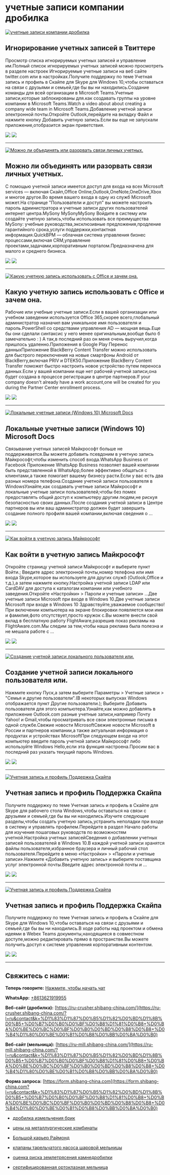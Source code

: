 # учетные записи компании дробилка

<a href="https://swt.shibang-china.com/?l=ru&img&k=%D1%83%D1%87%D0%B5%D1%82%D0%BD%D1%8B%D0%B5+%D0%B7%D0%B0%D0%BF%D0%B8%D1%81%D0%B8+%D0%BA%D0%BE%D0%BC%D0%BF%D0%B0%D0%BD%D0%B8%D0%B8+%D0%B4%D1%80%D0%BE%D0%B1%D0%B8%D0%BB%D0%BA%D0%B0" target="_blank">![учетные записи компании дробилка](http://static.shibang-china.com/all-800x300/920.jpg)</a>

## Игнорирование учетных записей в Твиттере
Просмотр списка игнорируемых учетных записей и управление им.Полный список игнорируемых учетных записей можно просмотреть в разделе настроек Игнорируемые учетные записи на веб сайте twitter.com или в настройках.Получите поддержку по теме Учетная запись и профиль в Скайпе для Skype для Windows 10,чтобы оставаться на связи с друзьями и семьей,где бы вы ни находились.Создание команды для всей организации в Microsoft Teams.Учетные записи,которые заблокированы для.как создавать группы на уровне компании в Microsoft Teams.Watch a video about about creating a company wide team in Microsoft Teams.Добавление учетной записи электронной почты.Откройте Outlook,перейдите на вкладку Файл и нажмите кнопку Добавить учетную запись.Если вы еще не запускали приложение,отобразится экран приветствия.


<a href="https://whatsapp.shibangsoft.com/WhatsApp.php" target="_blank" title="WhatsApp">![](http://static.shibang-china.com/icon/whatsapp.png)</a> <a href="https://swt.shibang-china.com/?l=ru&icon&k=%D1%83%D1%87%D0%B5%D1%82%D0%BD%D1%8B%D0%B5+%D0%B7%D0%B0%D0%BF%D0%B8%D1%81%D0%B8+%D0%BA%D0%BE%D0%BC%D0%BF%D0%B0%D0%BD%D0%B8%D0%B8+%D0%B4%D1%80%D0%BE%D0%B1%D0%B8%D0%BB%D0%BA%D0%B0" target="_blank">![](http://static.shibang-china.com/icon/chat-ru.png)</a>

---

<a href="https://swt.shibang-china.com/?l=ru&img&k=%D1%83%D1%87%D0%B5%D1%82%D0%BD%D1%8B%D0%B5+%D0%B7%D0%B0%D0%BF%D0%B8%D1%81%D0%B8+%D0%BA%D0%BE%D0%BC%D0%BF%D0%B0%D0%BD%D0%B8%D0%B8+%D0%B4%D1%80%D0%BE%D0%B1%D0%B8%D0%BB%D0%BA%D0%B0" target="_blank">![Можно ли объединять или разорвать связи личных учетных.](http://static.shibang-china.com/all-800x300/682.jpg)</a>

## Можно ли объединять или разорвать связи личных учетных.
С помощью учетной записи имеется доступ для входа на всех Microsoft services — включая Скайп,Office Online,Outlook,OneNote,OneDrive,Xbox и многое другое.Во время вашего входа в одну из служб Microsoft может.На странице &quot;Пользователи и доступ&quot; вы можете настроить пароль администратора и учетные записи других пользователей интернет центра.MySony MySonyMySony Войдите в систему или создайте учетную запись,чтобы использовать все преимущества MySony: учебные руководства,эксклюзивные предложения,продление гарантийного срока,услуги поддержки,контактная информация.QuickBPM — облачная система управления бизнес процессами,включая CRM,управление проектами,задачами,корпоративным порталом.Предназначена для малого и среднего бизнеса.


<a href="https://whatsapp.shibangsoft.com/WhatsApp.php" target="_blank" title="WhatsApp">![](http://static.shibang-china.com/icon/whatsapp.png)</a> <a href="https://swt.shibang-china.com/?l=ru&icon&k=%D1%83%D1%87%D0%B5%D1%82%D0%BD%D1%8B%D0%B5+%D0%B7%D0%B0%D0%BF%D0%B8%D1%81%D0%B8+%D0%BA%D0%BE%D0%BC%D0%BF%D0%B0%D0%BD%D0%B8%D0%B8+%D0%B4%D1%80%D0%BE%D0%B1%D0%B8%D0%BB%D0%BA%D0%B0" target="_blank">![](http://static.shibang-china.com/icon/chat-ru.png)</a>

---

<a href="https://swt.shibang-china.com/?l=ru&img&k=%D1%83%D1%87%D0%B5%D1%82%D0%BD%D1%8B%D0%B5+%D0%B7%D0%B0%D0%BF%D0%B8%D1%81%D0%B8+%D0%BA%D0%BE%D0%BC%D0%BF%D0%B0%D0%BD%D0%B8%D0%B8+%D0%B4%D1%80%D0%BE%D0%B1%D0%B8%D0%BB%D0%BA%D0%B0" target="_blank">![Какую учетную запись использовать с Office и зачем она.](http://static.shibang-china.com/all-800x300/1104.jpg)</a>

## Какую учетную запись использовать с Office и зачем она.
Рабочие или учебные учетные записи.Если в вашей организации или учебном заведении используется Office 365,скорее всего,глобальный администратор назначил вам уникальное имя пользователя и пароль.PowerShell со средствами управления AD — мощная вещь.Еще бы они сделали синтаксис у него менее оригинальным,вообще было б замечательно : ) А так,в последний раз он меня очень выручил,когда пришлось удаленно.Приложения в Google Play Перенос данныхПриложение BlackBerry Content Transfer можно использовать для быстрого переключения на новые смартфоны Android от BlackBerry,включая PRIV и DTEK50.Приложение BlackBerry Content Transfer поможет быстро настроить новое устройство путем переноса данных.Если у вашей компании еще нет рабочей учетной записи,она будет создана в процессе регистрации в центре партнеров.If your company doesn't already have a work account,one will be created for you during the Partner Center enrollment process.


<a href="https://whatsapp.shibangsoft.com/WhatsApp.php" target="_blank" title="WhatsApp">![](http://static.shibang-china.com/icon/whatsapp.png)</a> <a href="https://swt.shibang-china.com/?l=ru&icon&k=%D1%83%D1%87%D0%B5%D1%82%D0%BD%D1%8B%D0%B5+%D0%B7%D0%B0%D0%BF%D0%B8%D1%81%D0%B8+%D0%BA%D0%BE%D0%BC%D0%BF%D0%B0%D0%BD%D0%B8%D0%B8+%D0%B4%D1%80%D0%BE%D0%B1%D0%B8%D0%BB%D0%BA%D0%B0" target="_blank">![](http://static.shibang-china.com/icon/chat-ru.png)</a>

---

<a href="https://swt.shibang-china.com/?l=ru&img&k=%D1%83%D1%87%D0%B5%D1%82%D0%BD%D1%8B%D0%B5+%D0%B7%D0%B0%D0%BF%D0%B8%D1%81%D0%B8+%D0%BA%D0%BE%D0%BC%D0%BF%D0%B0%D0%BD%D0%B8%D0%B8+%D0%B4%D1%80%D0%BE%D0%B1%D0%B8%D0%BB%D0%BA%D0%B0" target="_blank">![Локальные учетные записи (Windows 10) Microsoft Docs](http://static.shibang-china.com/all-800x300/1281.jpg)</a>

## Локальные учетные записи (Windows 10) Microsoft Docs
Связывание учетных записей Майкрософт больше не поддерживается.Вы можете добавить псевдоним в учетную запись Майкрософт,чтобы изменить способ входа.WhatsApp Business от Facebook Приложение WhatsApp Business позволяет вашей компании быть представленной в WhatsApp,более эффективно общаться с клиентами,а также помогает вашему бизнесу расти.Если у вас есть два разных номера телефона.Создание учетной записи пользователя в WindowsУзнайте,как создавать учетные записи Майкрософт и локальные учетные записи пользователей,чтобы без помех предоставлять общий доступ к компьютеру другим людям,не рискуя безопасностью своих данных.После создания учетной записи в Центре партнеров вы или ваш администратор должен будет завершить создание полного профиля вашей компании,включая сведения о …


<a href="https://whatsapp.shibangsoft.com/WhatsApp.php" target="_blank" title="WhatsApp">![](http://static.shibang-china.com/icon/whatsapp.png)</a> <a href="https://swt.shibang-china.com/?l=ru&icon&k=%D1%83%D1%87%D0%B5%D1%82%D0%BD%D1%8B%D0%B5+%D0%B7%D0%B0%D0%BF%D0%B8%D1%81%D0%B8+%D0%BA%D0%BE%D0%BC%D0%BF%D0%B0%D0%BD%D0%B8%D0%B8+%D0%B4%D1%80%D0%BE%D0%B1%D0%B8%D0%BB%D0%BA%D0%B0" target="_blank">![](http://static.shibang-china.com/icon/chat-ru.png)</a>

---

<a href="https://swt.shibang-china.com/?l=ru&img&k=%D1%83%D1%87%D0%B5%D1%82%D0%BD%D1%8B%D0%B5+%D0%B7%D0%B0%D0%BF%D0%B8%D1%81%D0%B8+%D0%BA%D0%BE%D0%BC%D0%BF%D0%B0%D0%BD%D0%B8%D0%B8+%D0%B4%D1%80%D0%BE%D0%B1%D0%B8%D0%BB%D0%BA%D0%B0" target="_blank">![Как войти в учетную запись Майкрософт](http://static.shibang-china.com/all-800x300/245.jpg)</a>

## Как войти в учетную запись Майкрософт
Откройте страницу учетной записи Майкрософт и выберите пункт Войти.; Введите адрес электронной почты,номер телефона или имя входа Skype,которое вы используете для других служб (Outlook,Office и т.д.),а затем нажмите кнопку.Настройка учетной записи LDAP или CardDAV для доступа к каталогам компании или учебного заведения.Откройте &#171;Настройки&#187; &gt; Пароли и учетные записи&#187; …Две учетные записи Microsoft при входе в Windows 10.Две учетные записи Microsoft при входе в Windows 10 Здравствуйте,уважаемое сообщество! При включении компьютера на экране блокировки появляется мои имя и фамилия,фото отсутствует,просто кружок с.Вы можете внести свой вклад в бесплатную работу FlightAware,разрешив показ рекламы на FlightAware.com.Мы следим за тем,чтобы наша реклама была полезна и не мешала работе с …


<a href="https://whatsapp.shibangsoft.com/WhatsApp.php" target="_blank" title="WhatsApp">![](http://static.shibang-china.com/icon/whatsapp.png)</a> <a href="https://swt.shibang-china.com/?l=ru&icon&k=%D1%83%D1%87%D0%B5%D1%82%D0%BD%D1%8B%D0%B5+%D0%B7%D0%B0%D0%BF%D0%B8%D1%81%D0%B8+%D0%BA%D0%BE%D0%BC%D0%BF%D0%B0%D0%BD%D0%B8%D0%B8+%D0%B4%D1%80%D0%BE%D0%B1%D0%B8%D0%BB%D0%BA%D0%B0" target="_blank">![](http://static.shibang-china.com/icon/chat-ru.png)</a>

---

<a href="https://swt.shibang-china.com/?l=ru&img&k=%D1%83%D1%87%D0%B5%D1%82%D0%BD%D1%8B%D0%B5+%D0%B7%D0%B0%D0%BF%D0%B8%D1%81%D0%B8+%D0%BA%D0%BE%D0%BC%D0%BF%D0%B0%D0%BD%D0%B8%D0%B8+%D0%B4%D1%80%D0%BE%D0%B1%D0%B8%D0%BB%D0%BA%D0%B0" target="_blank">![Создание учетной записи локального пользователя или.](http://static.shibang-china.com/all-800x300/1339.jpg)</a>

## Создание учетной записи локального пользователя или.
Нажмите кнопку Пуск,а затем выберите Параметры &gt; Учетные записи &gt; &quot;Семья и другие пользователи&quot;.(В некоторых выпусках Windows отображается пункт Другие пользователи.); Выберите Добавить пользователя для этого компьютера.Узнайте,как можно добавлять в приложение Outlook.com разные учетные записи,например Почту Yahoo! и Gmail,чтобы просматривать все свои электронные письма в одной службе.Свежие новости MicrosoftСвежие новости Microsoft в России и партнеров компании,а также актуальная информация о продуктах и устройствах MicrosoftПри следующем входе на этот компьютер введите пароль учетной записи Майкрософт либо используйте Windows Hello,если эта функция настроена.Просим вас в последний раз указать текущий пароль Windows.


<a href="https://whatsapp.shibangsoft.com/WhatsApp.php" target="_blank" title="WhatsApp">![](http://static.shibang-china.com/icon/whatsapp.png)</a> <a href="https://swt.shibang-china.com/?l=ru&icon&k=%D1%83%D1%87%D0%B5%D1%82%D0%BD%D1%8B%D0%B5+%D0%B7%D0%B0%D0%BF%D0%B8%D1%81%D0%B8+%D0%BA%D0%BE%D0%BC%D0%BF%D0%B0%D0%BD%D0%B8%D0%B8+%D0%B4%D1%80%D0%BE%D0%B1%D0%B8%D0%BB%D0%BA%D0%B0" target="_blank">![](http://static.shibang-china.com/icon/chat-ru.png)</a>

---

<a href="https://swt.shibang-china.com/?l=ru&img&k=%D1%83%D1%87%D0%B5%D1%82%D0%BD%D1%8B%D0%B5+%D0%B7%D0%B0%D0%BF%D0%B8%D1%81%D0%B8+%D0%BA%D0%BE%D0%BC%D0%BF%D0%B0%D0%BD%D0%B8%D0%B8+%D0%B4%D1%80%D0%BE%D0%B1%D0%B8%D0%BB%D0%BA%D0%B0" target="_blank">![Учетная запись и профиль Поддержка Скайпа](http://static.shibang-china.com/all-800x300/1314.jpg)</a>

## Учетная запись и профиль Поддержка Скайпа
Получите поддержку по теме Учетная запись и профиль в Скайпе для Skype для рабочего стола Windows,чтобы оставаться на связи с друзьями и семьей,где бы вы ни находились.Изучите следующие разделы,чтобы создать учетную запись,устранить неполадки при входе в систему и управлять профилем.Перейдите в раздел Начало работы для изучения пошаговых руководств по возможностям учетной.Настройка учетных записейСведения о добавлении учетных записей пользователей в Windows 10.В каждой учетной записи хранятся файлы пользователя,избранное браузера и личный рабочий стол пользователя.Перейдите в меню &#171;Настройки&#187; &gt; &#171;Пароли и учетные записи&#187;.Нажмите &#171;Добавить учетную запись&#187; и выберите поставщика услуг электронной почты.Введите адрес электронной почты и …


<a href="https://whatsapp.shibangsoft.com/WhatsApp.php" target="_blank" title="WhatsApp">![](http://static.shibang-china.com/icon/whatsapp.png)</a> <a href="https://swt.shibang-china.com/?l=ru&icon&k=%D1%83%D1%87%D0%B5%D1%82%D0%BD%D1%8B%D0%B5+%D0%B7%D0%B0%D0%BF%D0%B8%D1%81%D0%B8+%D0%BA%D0%BE%D0%BC%D0%BF%D0%B0%D0%BD%D0%B8%D0%B8+%D0%B4%D1%80%D0%BE%D0%B1%D0%B8%D0%BB%D0%BA%D0%B0" target="_blank">![](http://static.shibang-china.com/icon/chat-ru.png)</a>

---

<a href="https://swt.shibang-china.com/?l=ru&img&k=%D1%83%D1%87%D0%B5%D1%82%D0%BD%D1%8B%D0%B5+%D0%B7%D0%B0%D0%BF%D0%B8%D1%81%D0%B8+%D0%BA%D0%BE%D0%BC%D0%BF%D0%B0%D0%BD%D0%B8%D0%B8+%D0%B4%D1%80%D0%BE%D0%B1%D0%B8%D0%BB%D0%BA%D0%B0" target="_blank">![Учетная запись и профиль Поддержка Скайпа](http://static.shibang-china.com/all-800x300/1478.jpg)</a>

## Учетная запись и профиль Поддержка Скайпа
Получите поддержку по теме Учетная запись и профиль в Скайпе для Skype для Windows 10,чтобы оставаться на связи с друзьями и семьей,где бы вы ни находились.В ходе работы над проектом и обмена идеями в Webex Teams документы,находящиеся в совместном доступе,можно редактировать прямо в пространстве.Вы можете получить доступ к системе управления корпоративным контентом.

<a href="https://whatsapp.shibangsoft.com/WhatsApp.php" target="_blank" title="WhatsApp">![](http://static.shibang-china.com/icon/whatsapp.png)</a> <a href="https://swt.shibang-china.com/?l=ru&icon&k=%D1%83%D1%87%D0%B5%D1%82%D0%BD%D1%8B%D0%B5+%D0%B7%D0%B0%D0%BF%D0%B8%D1%81%D0%B8+%D0%BA%D0%BE%D0%BC%D0%BF%D0%B0%D0%BD%D0%B8%D0%B8+%D0%B4%D1%80%D0%BE%D0%B1%D0%B8%D0%BB%D0%BA%D0%B0" target="_blank">![](http://static.shibang-china.com/icon/chat-ru.png)</a>

---
## Свяжитесь с нами:

**Теперь говорите:** [Нажмите, чтобы начать чат](https://swt.shibang-china.com?l=ru&contact&k=%D1%83%D1%87%D0%B5%D1%82%D0%BD%D1%8B%D0%B5+%D0%B7%D0%B0%D0%BF%D0%B8%D1%81%D0%B8+%D0%BA%D0%BE%D0%BC%D0%BF%D0%B0%D0%BD%D0%B8%D0%B8+%D0%B4%D1%80%D0%BE%D0%B1%D0%B8%D0%BB%D0%BA%D0%B0)

**WhatsApp:**  [+8613621919955](https://whatsapp.shibangsoft.com/WhatsApp.php)

**Веб-сайт (дробилка):** [https://ru-crusher.shibang-china.com/](https://ru-crusher.shibang-china.com/?l=ru&contact&k=%D1%83%D1%87%D0%B5%D1%82%D0%BD%D1%8B%D0%B5+%D0%B7%D0%B0%D0%BF%D0%B8%D1%81%D0%B8+%D0%BA%D0%BE%D0%BC%D0%BF%D0%B0%D0%BD%D0%B8%D0%B8+%D0%B4%D1%80%D0%BE%D0%B1%D0%B8%D0%BB%D0%BA%D0%B0)

**Веб-сайт (мельница):** [https://ru-mill.shibang-china.com/](https://ru-mill.shibang-china.com/?l=ru&contact&k=%D1%83%D1%87%D0%B5%D1%82%D0%BD%D1%8B%D0%B5+%D0%B7%D0%B0%D0%BF%D0%B8%D1%81%D0%B8+%D0%BA%D0%BE%D0%BC%D0%BF%D0%B0%D0%BD%D0%B8%D0%B8+%D0%B4%D1%80%D0%BE%D0%B1%D0%B8%D0%BB%D0%BA%D0%B0)

**Форма запроса:** [https://form.shibang-china.com](https://form.shibang-china.com?l=ru&contact&k=%D1%83%D1%87%D0%B5%D1%82%D0%BD%D1%8B%D0%B5+%D0%B7%D0%B0%D0%BF%D0%B8%D1%81%D0%B8+%D0%BA%D0%BE%D0%BC%D0%BF%D0%B0%D0%BD%D0%B8%D0%B8+%D0%B4%D1%80%D0%BE%D0%B1%D0%B8%D0%BB%D0%BA%D0%B0)

* [дробилка измельчения брик](../124/%D0%B4%D1%80%D0%BE%D0%B1%D0%B8%D0%BB%D0%BA%D0%B0%20%D0%B8%D0%B7%D0%BC%D0%B5%D0%BB%D1%8C%D1%87%D0%B5%D0%BD%D0%B8%D1%8F%20%D0%B1%D1%80%D0%B8%D0%BA.md)

* [цены на металлургические комбинаты](../122/%D1%86%D0%B5%D0%BD%D1%8B%20%D0%BD%D0%B0%20%D0%BC%D0%B5%D1%82%D0%B0%D0%BB%D0%BB%D1%83%D1%80%D0%B3%D0%B8%D1%87%D0%B5%D1%81%D0%BA%D0%B8%D0%B5%20%D0%BA%D0%BE%D0%BC%D0%B1%D0%B8%D0%BD%D0%B0%D1%82%D1%8B.md)

* [Большой карьер Раймонд](../125/%D0%91%D0%BE%D0%BB%D1%8C%D1%88%D0%BE%D0%B9%20%D0%BA%D0%B0%D1%80%D1%8C%D0%B5%D1%80%20%D0%A0%D0%B0%D0%B9%D0%BC%D0%BE%D0%BD%D0%B4.md)

* [клапаны тарельчатого насоса шаровой мельницы](../125/%D0%BA%D0%BB%D0%B0%D0%BF%D0%B0%D0%BD%D1%8B%20%D1%82%D0%B0%D1%80%D0%B5%D0%BB%D1%8C%D1%87%D0%B0%D1%82%D0%BE%D0%B3%D0%BE%20%D0%BD%D0%B0%D1%81%D0%BE%D1%81%D0%B0%20%D1%88%D0%B0%D1%80%D0%BE%D0%B2%D0%BE%D0%B9%20%D0%BC%D0%B5%D0%BB%D1%8C%D0%BD%D0%B8%D1%86%D1%8B.md)

* [оценка риска землетрясения камнедробилки](../125/%D0%BE%D1%86%D0%B5%D0%BD%D0%BA%D0%B0%20%D1%80%D0%B8%D1%81%D0%BA%D0%B0%20%D0%B7%D0%B5%D0%BC%D0%BB%D0%B5%D1%82%D1%80%D1%8F%D1%81%D0%B5%D0%BD%D0%B8%D1%8F%20%D0%BA%D0%B0%D0%BC%D0%BD%D0%B5%D0%B4%D1%80%D0%BE%D0%B1%D0%B8%D0%BB%D0%BA%D0%B8.md)

* [сертифицированная ортоклазная мельница](../121/%D1%81%D0%B5%D1%80%D1%82%D0%B8%D1%84%D0%B8%D1%86%D0%B8%D1%80%D0%BE%D0%B2%D0%B0%D0%BD%D0%BD%D0%B0%D1%8F%20%D0%BE%D1%80%D1%82%D0%BE%D0%BA%D0%BB%D0%B0%D0%B7%D0%BD%D0%B0%D1%8F%20%D0%BC%D0%B5%D0%BB%D1%8C%D0%BD%D0%B8%D1%86%D0%B0.md)